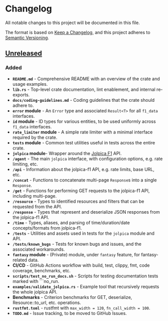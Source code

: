 # Changelog

All notable changes to this project will be documented in this file.

The format is based on [Keep a Changelog](https://keepachangelog.com/en/1.1.0/),
and this project adheres to [Semantic Versioning](https://semver.org/spec/v2.0.0.html).

## [Unreleased]

### Added

- **`README.md`** - Comprehensive README with an overview of the crate and usage examples.
- **`lib.rs`** - Top-level crate documentation, lint enablement, and internal re-exports.
- **`docs/coding-guidelines.md`** - Coding guidelines that the crate should adhere to.
- **`error` module** - An `Error` type and associated `Result<T>` for all `f1_data` interfaces.
- **`id` module** - ID types for various entities, to be used uniformly across `f1_data` interfaces.
- **`rate_limiter` module** - A simple rate limiter with a minimal interface required by the crate.
- **`tests` module** - Common test utilities useful in tests across the entire crate.
- **`jolpica` module**- Wrapper around the [Jolpica F1](https://github.com/jolpica/jolpica-f1) API.
- **`/agent`** - The main `jolpica` interface, with configuration options, e.g. rate limiting, etc.
- **`/api`** - Information about the jolpica-f1 API, e.g. rate limits, base URL, etc.
- **`/concat`** - Functions to concatenate multi-page `Response`s into a single `Response`.
- **`/get`** - Functions for performing GET requests to the jolpica-f1 API, including multi-page.
- **`/resource`** - Types to identified resources and filters that can be requested from the API.
- **`/response`** - Types that represent and deserialize JSON responses from the jolpica-f1 API.
- **`/time`** - Types, aliases, and parsing of time/duration/date concepts/formats from jolpica-f1.
- **`/tests`** - Utilities and assets used in tests for the `jolpica` module and API.
- **`/tests/known_bugs`** - Tests for known bugs and issues, and the associated workarounds.
- **`fantasy` module** - (Private) module, under `fantasy` feature, for fantasy-related data.
- **CI/CD** - GitHub Actions workflow with build, test, clippy, fmt, code coverage, benchmarks, etc.
- **`scripts/test_no_run_docs.sh`** - Scripts for testing documentation tests marked with ```no_run.
- **`examples/validate_jolpica.rs`** - Example tool that recursively requests the whole jolpica API.
- **Benchmarks** - Criterion benchmarks for GET, deserialize, Resource::to_url, etc. operations.
- **`rustfmt.toml`** - rustfmt with `max_width = 120`, `fn_call_width = 100`.
- **`TODO.md`** - Issue tracking, to be moved to GitHub Issues.

[Unreleased]: https://github.com/ramonrsv/f1_data/compare/v0.0.1...HEAD
[0.0.1]: https://github.com/ramonrsv/f1_data/releases/tag/v0.0.1
